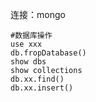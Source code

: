 连接：mongo

~~~shell
#数据库操作
use xxx
db.fropDatabase()
show dbs
show collections
db.xx.find()
db.xx.insert()
~~~

